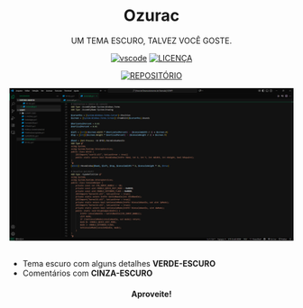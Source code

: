 <div align='center'>
	<H1><B>Ozurac</B></H1>
	<p>	<p>UM TEMA ESCURO, TALVEZ VOCÊ GOSTE.</p></p>

[![vscode](https://img.shields.io/badge/vscode-v1.103%2B-blue?style=for-the-badge
)](https://code.visualstudio.com/updates/v1_103) [![LICENÇA](https://img.shields.io/badge/MIT-green?style=for-the-badge&logoColor=white&logoSize=auto&label=LICEN%C3%87A&labelColor=GRAY
)](https://raw.githubusercontent.com/gb-bittencourt/Ozurac/refs/heads/main/LICENSE) 

[![REPOSITÓRIO](https://img.shields.io/badge/REPOSIT%C3%93RIO-gray?style=for-the-badge&logo=github&logoColor=white&logoSize=auto)](https://github.com/gb-bittencourt/Ozurac)
  
![PREVIEW](screenshot.png)
  

</div>

##

<ul>
<li> Tema escuro com alguns detalhes <b>VERDE-ESCURO</b></li>
<li> Comentários com <b>CINZA-ESCURO</b></li>
</ul>

<H4 align="center">Aproveite!</H4>